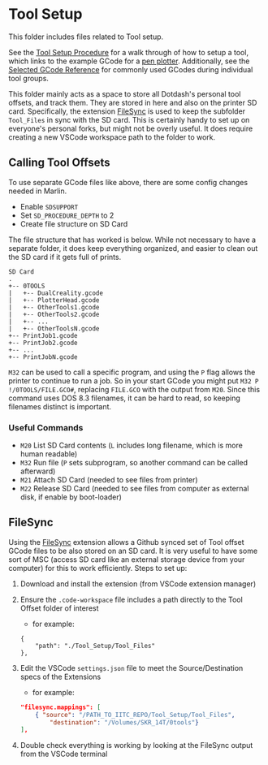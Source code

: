 # Tool Setup

This folder includes files related to Tool setup.

See the [Tool Setup Procedure](/Tool_Setup/Tool_setup_procedure.md) for a walk through of how to setup a tool, which links to the example GCode for a [pen plotter](/Tool_Setup/PlotterHead.gcode).  Additionally, see the [Selected GCode Reference](/Tool_Setup/Selected_Gcode_Reference.md) for commonly used GCodes during individual tool groups.

This folder mainly acts as a space to store all Dotdash's personal tool offsets, and track them.  They are stored in here and also on the printer SD card.  Specifically, the extension [FileSync](https://marketplace.visualstudio.com/items?itemName=CatStarwind.filesync) is used to keep the subfolder `Tool_Files` in sync with the SD card.  This is certainly handy to set up on everyone's personal forks, but might not be overly useful.  It does require creating a new VSCode workspace path to the folder to work.

## Calling Tool Offsets

To use separate GCode files like above, there are some config changes needed in Marlin.  

- Enable `SDSUPPORT`
- Set `SD_PROCEDURE_DEPTH` to 2
- Create file structure on SD Card

The file structure that has worked is below.  While not necessary to have a separate folder, it does keep everything organized, and easier to clean out the SD card if it gets full of prints.

```none
SD Card
.
+-- 0TOOLS
|   +-- DualCreality.gcode
|   +-- PlotterHead.gcode
|   +-- OtherTools1.gcode
|   +-- OtherTools2.gcode
|   +-- ...
|   +-- OtherToolsN.gcode
+-- PrintJob1.gcode
+-- PrintJob2.gcode
+-- ...
+-- PrintJobN.gcode
```

`M32` can be used to call a specific program, and using the `P` flag allows the printer to continue to run a job.  So in your start GCode you might put `M32 P !/0TOOLS/FILE.GCO#`, replacing `FILE.GCO` with the output from `M20`.  Since this command uses DOS 8.3 filenames, it can be hard to read, so keeping filenames distinct is important.

### Useful Commands

- `M20` List SD Card contents (`L` includes long filename, which is more human readable)
- `M32` Run file (`P` sets subprogram, so another command can be called afterward)
- `M21` Attach SD Card (needed to see files from printer)
- `M22` Release SD Card (needed to see files from computer as external disk, if enable by boot-loader)

## FileSync

Using the [FileSync](https://marketplace.visualstudio.com/items?itemName=CatStarwind.filesync) extension allows a Github synced set of Tool offset GCode files to be also stored on an SD card.  It is very useful to have some sort of MSC (access SD card like an external storage device from your computer) for this to work efficiently.  Steps to set up:

1. Download and install the extension (from VSCode extension manager)

2. Ensure the `.code-workspace` file includes a path directly to the Tool Offset folder of interest

    - for example:

    ```code-workspace
    {
        "path": "./Tool_Setup/Tool_Files"
    },
    ```

3. Edit the VSCode `settings.json` file to meet the Source/Destination specs of the Extensions

    - for example:

    ```json
    "filesync.mappings": [
        { "source": "/PATH_TO_IITC_REPO/Tool_Setup/Tool_Files", 
            "destination": "/Volumes/SKR_14T/0tools"} 
    ],
    ```

4. Double check everything is working by looking at the FileSync output from the VSCode terminal
